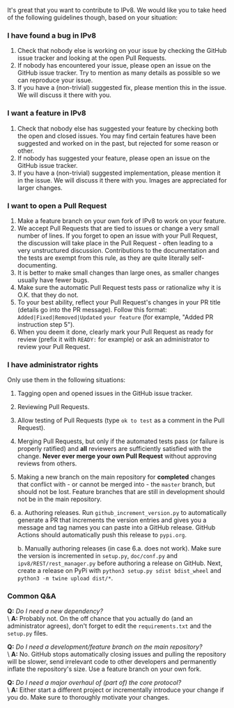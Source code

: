 It's great that you want to contribute to IPv8. We would like you to take heed of the following guidelines though, based on your situation:

### I have found a bug in IPv8

 1. Check that nobody else is working on your issue by checking the GitHub issue tracker and looking at the open Pull Requests.
 2. If nobody has encountered your issue, please open an issue on the GitHub issue tracker. Try to mention as many details as possible so we can reproduce your issue.
 3. If you have a (non-trivial) suggested fix, please mention this in the issue. We will discuss it there with you.

### I want a feature in IPv8

 1. Check that nobody else has suggested your feature by checking both the open and closed issues. You may find certain features have been suggested and worked on in the past, but rejected for some reason or other.
 2. If nobody has suggested your feature, please open an issue on the GitHub issue tracker.
 3. If you have a (non-trivial) suggested implementation, please mention it in the issue. We will discuss it there with you. Images are appreciated for larger changes.
 
### I want to open a Pull Request

 1. Make a feature branch on your own fork of IPv8 to work on your feature.
 2. We accept Pull Requests that are tied to issues or change a very small number of lines. If you forget to open an issue with your Pull Request, the discussion will take place in the Pull Request - often leading to a very unstructured discussion. Contributions to the documentation and the tests are exempt from this rule, as they are quite literally self-documenting.
 3. It is better to make small changes than large ones, as smaller changes usually have fewer bugs.
 4. Make sure the automatic Pull Request tests pass or rationalize why it is O.K. that they do not.
 5. To your best ability, reflect your Pull Request's changes in your PR title (details go into the PR message). Follow this format: `Added|Fixed|Removed|Updated` `your feature` (for example, "Added PR instruction step 5").
 6. When you deem it done, clearly mark your Pull Request as ready for review (prefix it with `READY:` for example) or ask an administrator to review your Pull Request.
 
### I have administrator rights

Only use them in the following situations:

 1. Tagging open and opened issues in the GitHub issue tracker.
 2. Reviewing Pull Requests.
 3. Allow testing of Pull Requests (type `ok to test` as a comment in the Pull Request).
 4. Merging Pull Requests, but only if the automated tests pass (or failure is properly ratified) and **all** reviewers are sufficiently satisfied with the change. **Never ever merge your own Pull Request** without approving reviews from others.
 5. Making a new branch on the main repository for **completed** changes that conflict with - or cannot be merged into - the `master` branch, but should not be lost. Feature branches that are still in development should not be in the main repository. 
 6. a. Authoring releases. Run `github_increment_version.py` to automatically generate a PR that increments the version entries and gives you a message and tag names you can paste into a GitHub release. GitHub Actions should automatically push this release to `pypi.org`.
 
    b. Manually authoring releases (in case 6.a. does not work). Make sure the version is incremented in `setup.py`, `doc/conf.py` and `ipv8/REST/rest_manager.py` before authoring a release on GitHub. Next, create a release on PyPi with `python3 setup.py sdist bdist_wheel` and `python3 -m twine upload dist/*`.

### Common Q&A

**Q:** _Do I need a new dependency?_<br>
\ **A:** Probably not. On the off chance that you actually do (and an administrator agrees), don't forget to edit the `requirements.txt` and the `setup.py` files.

**Q:** _Do I need a development/feature branch on the main repository?_<br>
\ **A:** No. GitHub stops automatically closing issues and pulling the repository will be slower, send irrelevant code to other developers and permanently inflate the repository's size. Use a feature branch on your own fork. 

**Q:** _Do I need a major overhaul of (part of) the core protocol?_<br>
\ **A:** Either start a different project or incrementally introduce your change if you do. Make sure to thoroughly motivate your changes.
